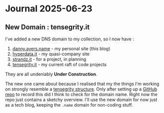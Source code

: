 # Journal 2025-06-23

## New Domain : tensegrity.it

I've added a new DNS domain to my collection, so I now have :

1. [danny.ayers.name](https://danny.ayers.name) - my personal site (this blog)
2. [hyperdata.it](https://hyperdata.it) - my quasi-company site
3. [strandz.it](https://strandz.it) - for a project, in planning
4. [tensegrity.it](https://tensegrity.it) - my current raft of code projects

They are all undeniably **Under Construction**.

The new one came about because I realised that my the things I'm working on strongly resemble a [tensegrity structure](https://en.wikipedia.org/wiki/Tensegrity). Only after setting up a [GitHub repo](https://github.com/danja/tensegrity) to record this did I think to check for the domain name. Right now the repo just contains a sketchy overview. I'll use the new domain for now just as a tech blog, keeping the `.name` domain for non-coding stuff.  
